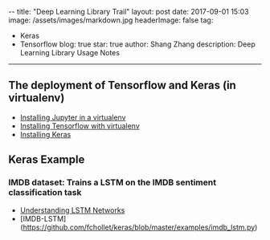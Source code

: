 --
title: "Deep Learning Library Trail"
layout: post
date: 2017-09-01 15:03
image: /assets/images/markdown.jpg
headerImage: false
tag:
- Keras
- Tensorflow
blog: true
star: true
author: Shang Zhang
description: Deep Learning Library Usage Notes
---

## The deployment of Tensorflow and Keras (in virtualenv)

* [Installing Jupyter in a virtualenv](https://taufiqhabib.wordpress.com/2016/12/18/intalling-jupyter-in-a-virtualenv/)
* [Installing Tensorflow with virtualenv](https://www.tensorflow.org/install/install_mac#installing_with_virtualenv)
* [Installing Keras](https://keras.io/#installation)

## Keras Example

### IMDB dataset: Trains a LSTM on the IMDB sentiment classification task

* [Understanding LSTM Networks](http://colah.github.io/posts/2015-08-Understanding-LSTMs/)
* [IMDB-LSTM] (https://github.com/fchollet/keras/blob/master/examples/imdb_lstm.py)
